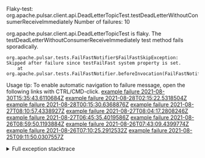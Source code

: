         
Flaky-test: org.apache.pulsar.client.api.DeadLetterTopicTest.testDeadLetterWithoutConsumerReceiveImmediately
Number of failures: 10

org.apache.pulsar.client.api.DeadLetterTopicTest is flaky. The testDeadLetterWithoutConsumerReceiveImmediately test method fails sporadically.

```
org.apache.pulsar.tests.FailFastNotifier$FailFastSkipException: Skipped after failure since testFailFast system property is set.
	at org.apache.pulsar.tests.FailFastNotifier.beforeInvocation(FailFastNotifier.java:88)

```

Usage tip: To enable automatic navigation to failure message, open the following links with CTRL/CMD-click.
[example failure 2021-08-30T15:35:43.6110684Z](https://github.com/apache/pulsar/runs/3463119398?check_suite_focus=true#step:9:4063)
[example failure 2021-08-28T02:15:22.5318504Z](https://github.com/apache/pulsar/runs/3448473880?check_suite_focus=true#step:9:3060)
[example failure 2021-08-28T00:15:30.6368876Z](https://github.com/apache/pulsar/runs/3447917315?check_suite_focus=true#step:9:2428)
[example failure 2021-08-27T08:10:57.4338927Z](https://github.com/apache/pulsar/runs/3440980370?check_suite_focus=true#step:9:3127)
[example failure 2021-08-27T08:04:17.2808246Z](https://github.com/apache/pulsar/runs/3440855241?check_suite_focus=true#step:9:3052)
[example failure 2021-08-27T06:45:35.4019586Z](https://github.com/apache/pulsar/runs/3440411158?check_suite_focus=true#step:9:3053)
[example failure 2021-08-26T08:59:50.1193884Z](https://github.com/apache/pulsar/runs/3430539961?check_suite_focus=true#step:9:3762)
[example failure 2021-08-26T07:43:09.4399774Z](https://github.com/apache/pulsar/runs/3429972501?check_suite_focus=true#step:9:1684)
[example failure 2021-08-26T07:10:25.2912532Z](https://github.com/apache/pulsar/runs/3429892136?check_suite_focus=true#step:9:3114)
[example failure 2021-08-25T09:11:50.0307557Z](https://github.com/apache/pulsar/runs/3420085427?check_suite_focus=true#step:10:3020)


<details>
<summary>Full exception stacktrace</summary>
<code><pre>
org.apache.pulsar.tests.FailFastNotifier$FailFastSkipException: Skipped after failure since testFailFast system property is set.
	at org.apache.pulsar.tests.FailFastNotifier.beforeInvocation(FailFastNotifier.java:88)

</pre></code>
</details>

